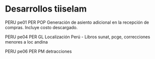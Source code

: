 # Desarrollos tiiselam

PERU	pe01	  PER POP Generación de asiento adicional en la recepción de compras. Incluye costo descargado.

PERU	pe04		PER GL Localización Perú - Libros sunat, pcge, correcciones menores a loc andina

PERU	pe06		PER PM detracciones
